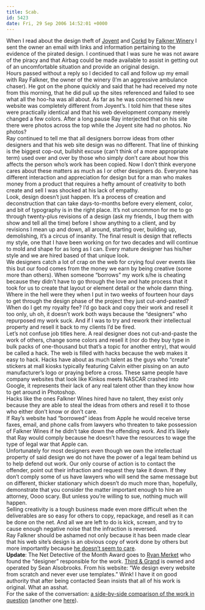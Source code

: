```yaml
---
title: Scab.
id: 5423
date: Fri, 29 Sep 2006 14:52:01 +0000
---
```


When I read about the design theft of [Joyent](http://www.joyent.com) and [Corkd](http://www.corkd.com) by [Falkner Winery](http://www.falknerwinery.com) I sent the owner an email with links and information pertaining to the evidence of the pirated design. I continued that I was sure he was not aware of the piracy and that Airbag could be made available to assist in getting out of an uncomfortable situation and provide an original design.  
 Hours passed without a reply so I decided to call and follow up my email with Ray Falkner, the owner of the winery (I’m an aggressive ambulance chaser). He got on the phone quickly and said that he had received my note from this morning, that he did pull up the sites referenced and failed to see what all the hoo-ha was all about. As far as he was concerned his new website was completely different from Joyent’s. I told him that these sites were practically identical and that his web development company merely changed a few colors. After a long pause Ray interjected that on his site there were photos across the top while the Joyent site had no photos. No photos?  
 Ray continued to tell me that all designers borrow ideas from other designers and that his web site design was no different. That line of thinking is the biggest cop-out, bullshit excuse (can’t think of a more appropriate term) used over and over by those who simply don’t care about how this affects the person who’s work has been copied. Now I don’t think everyone cares about these matters as much as I or other designers do. Everyone has different interaction and appreciation for design but for a man who makes money from a product that requires a hefty amount of creativity to both create and sell I was shocked at his lack of empathy.  
 Look, design doesn’t just happen. It’s a process of creation and deconstruction that can take days-to-months before every element, color, and bit of typography is in the right place. It’s not uncommon for me to go through twenty-plus revisions of a design (ask my friends, I bug them with show and tell all the time) before I show anything to a client, and by revisions I mean up and down, all around, starting over, building up, demolishing, it’s a circus of insanity. The final result is design that reflects my style, one that I have been working on for two decades and will continue to mold and shape for as long as I can. Every mature designer has his/her style and we are hired based of that unique look.  
 We designers catch a lot of crap on the web for crying foul over events like this but our food comes from the money we earn by being creative (some more than others). When someone “borrows” my work s/he is cheating because they didn’t have to go through the love and hate process that it took for us to create that layout or element detail or the whole damn thing. Where in the hell were they when I put in two weeks of fourteen hour days to get through the design phase of the project they just cut-and-pasted? When do I get my royalty fee? I’d go back and copy their work and resell it too only, uh oh, it doesn’t work both ways because the “designers” who repurposed my work suck. And if I was to try and rework their intellectual property and resell it back to my clients I’d be fired.  
 Let’s not confuse job titles here. A real designer does not cut-and-paste the work of others, change some colors and resell it (nor do they buy type in bulk packs of one-thousand but that’s a topic for another entry), that would be called a hack. The web is filled with hacks because the web makes it easy to hack. Hacks have about as much talent as the guys who “create” stickers at mall kiosks typically featuring Calvin either pissing on an auto manufacturer’s logo or praying before a cross. These same people have company websites that look like Kinkos meets <span class="caps">NASCAR</span> crashed into Google, it represents their lack of any real talent other than they know how to get around in Photoshop.  
 Hacks like the ones Falkner Wines hired have no talent, they exist only because they are able to steal the ideas from others and resell it to those who either don’t know or don’t care.  
 If Ray’s website had “borrowed” ideas from Apple he would receive terse faxes, email, and phone calls from lawyers who threaten to take possession of Falkner Wines if he didn’t take down the offending work. And it’s likely that Ray would comply because he doesn’t have the resources to wage the type of legal war that Apple can.  
 Unfortunately for most designers even though we own the intellectual property of said design we do not have the power of a legal team behind us to help defend out work. Our only course of action is to contact the offender, point out their infraction and request they take it down. If they don’t comply some of us have lawyers who will send the same message but on different, thicker stationary which doesn’t do much more than, hopefully, demonstrate that you consider the matter important enough to hire an attorney, Oooo scary. But unless you’re willing to sue, nothing much will happen.  
 Selling creativity is a tough business made even more difficult when the deliverables are so easy for others to copy, repackage, and resell as it can be done on the net. And all we are left to do is kick, scream, and try to cause enough negative noise that the infraction is reversed.  
 Ray Falkner should be ashamed not only because it has been made clear that his web site’s design is an obvious copy of work done by others but more importantly because [he doesn’t seem to care](http://www.falknerwinery.com/blog/index.php).  
<span class="caps" style="font-weight: bold;">Update</span>: The Net Detective of the Month Award goes to [Ryan Merket](http://ryanmerket.com/?p=123) who found the “designer” responsible for the work. [Third & Grand](http://www.thirdandgrand.com) is owned and operated by Sean Alsobrooks. From his website: “We design every website from scratch and never ever use templates.” Wink! I have it on good authority that after being contacted Sean insists that all of his work is original. What an asshat.  
 For the sake of the conversation: [a side-by-side comparison of the work in question](http://www.flickr.com/photos/danbenjamin/255656615/) (another one [here](http://www.flickr.com/photos/danbenjamin/255643840/in/photostream/)).


